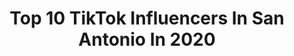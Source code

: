 ---
title: Top 10 TikTok Influencers In San Antonio In 2020
description: >-
  Find top TikTok influencers in San Antonio in 2020. Most popular hashtags: #duet #familytime #sanantonio #momsoftiktok.
platform: TikTok
profiles:
  - username: "jadencavazos"
    fullname: >-
      jaden cavazos
    location: "United States"
    followers: 27730
    engagement: 1988
    commentsToLikes: 0.052843
    id: ck8w3lvqn7mgr0j789pt79wx4
    verified: false
    hashtags: "#indoorworkout, #austin, #goingpro, #momsoftiktok"
  - username: "digdeep21"
    fullname: >-
      Cody
    location: "United States"
    followers: 125478
    engagement: 2068
    commentsToLikes: 0.026585
    id: ck9skxn07b3ix0j78qbfzy5mu
    verified: false
    hashtags: "#deep, #cutie, #timecapsule, #eyes"
  - username: "nicolejortiz"
    fullname: >-
      nicole ortiz
    location: "United States"
    followers: 28524
    engagement: 1885
    commentsToLikes: 0.041761
    id: ck8kh48mql8fn0j78ncqznzfr
    verified: false
    hashtags: "#aguilas, #hispaniclife, #hispanicmoms, #gonnabefriends"
  - username: "i.amroman"
    fullname: >-
      I.amroman
    location: "United States"
    followers: 213346
    engagement: 2613
    commentsToLikes: 0.010064
    id: ckailzsrwqgsi0i783h5l2vg5
    verified: false
    hashtags: "#xyzbca, #coronavirus, #foru, #peepeepoopoo"
  - username: "chamoydreams"
    fullname: >-
      chamoydreams
    location: "United States"
    followers: 64925
    engagement: 1267
    commentsToLikes: 0.023409
    id: ck8kh3yg7l6yk0j783e6oxjc0
    verified: false
    hashtags: "#mango, #nightsnackcheck, #nomnom, #chamoydreams"
  - username: "sendo94"
    fullname: >-
      Rosendo Gonzalez
    location: "United States"
    followers: 5033
    engagement: 316
    commentsToLikes: 0.078908
    id: ck9ez6d15z1gt0j78mfqew97k
    verified: false
    hashtags: "#naakey, #aprilfools, #dadlife, #firstvideo"
  - username: "victor.arzola"
    fullname: >-
      victor 💞
    location: "United States"
    followers: 67960
    engagement: 1832
    commentsToLikes: 0.022147
    id: ckad3zefpn3fl0i78r2cc50s5
    verified: false
    hashtags: "#thoughts, #makemefamous, #freshcut, #7positions"
  - username: "traphouse_jay"
    fullname: >-
      TrapHouse_jay 🏚
    location: "United States"
    followers: 2695
    engagement: 1357
    commentsToLikes: 0.018396
    id: ckan20kipy7hc0i78ok95wo9u
    verified: false
    hashtags: "#familytime, #gonnabefriends, #spacethings, #sister"
  - username: "martin_the_dad"
    fullname: >-
      Martin
    location: "United States"
    followers: 13505
    engagement: 499
    commentsToLikes: 0.082425
    id: ck8fc1qgm60yo0j780txndyh8
    verified: false
    hashtags: "#home, #hmmm, #joke, #ebay"
  - username: "jtrevv"
    fullname: >-
      Justin 🏠📲
    location: "United States"
    followers: 7791
    engagement: 1259
    commentsToLikes: 0.007880
    id: ck9rf1sbz4szy0j78q5sqhd20
    verified: false
    hashtags: "#modern, #sanantoniotexas, #realestate, #houses"
---